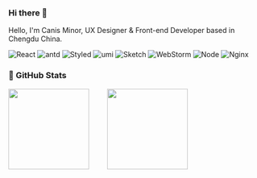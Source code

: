 ### Hi there 🌱

Hello, I'm Canis Minor, UX Designer & Front-end Developer based in Chengdu China.

![React](https://img.shields.io/badge/-React-52BAD7?style=flat&logo=react&logoColor=white) ![antd](https://img.shields.io/badge/-Ant_Design-0170fe?style=flat&logo=ant-design) ![Styled](https://img.shields.io/badge/-Styled_Components-db7093?style=flat&logo=styled-components&logoColor=white) ![umi](https://img.shields.io/badge/-umi-4569d4?style=flat&logo=umi) ![Sketch](https://img.shields.io/badge/-Sketch_Plugin-f7b500?style=flat&logo=sketch&logoColor=black)  ![WebStorm](https://img.shields.io/badge/-WebStorm-3a3a3a?style=flat&logo=webstorm) ![Node](https://img.shields.io/badge/-Node-white?style=flat&logo=node.js) ![Nginx](https://img.shields.io/badge/-Nginx-CEF1D1?style=flat&logo=nginx) 


### 👀 GitHub Stats

<div>
  <img height="160" style="margin-right:12px" src="https://github-readme-stats.vercel.app/api?username=canisminor1990&show_icons=true"/>
  <img width="16"/>
  <img height="160" src="https://github-readme-stats.vercel.app/api/top-langs/?username=canisminor1990&layout=compact"/>
</div>
